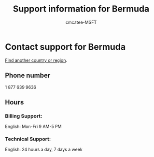 ﻿---                                
title: Support information for Bermuda
author: cmcatee-MSFT
f1.keywords:
- NOCSH
ms.author: cmcatee
manager: mnirkhe
audience: Admin
ms.topic: reference
ms.service: o365-administration
ms.collection: Adm_Support
localization_priority: Priority
description: Learn how to contact support for your country or region.
ROBOTS: NOINDEX, NOFOLLOW
---

# Contact support for Bermuda

[Find another country or region](../contact-support-for-business-products.md).

## Phone number
1 877 639 9636

## Hours
### Billing Support:

English: Mon-Fri 9 AM-5 PM

### Technical Support:

English: 24 hours a day, 7 days a week